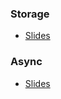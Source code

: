 ### Storage
- [Slides](https://docs.google.com/presentation/d/1o1FWJrl-kgSXeAcFa3TqmKhs1qgRk1EwyOr-yczUq6I/edit?usp=sharing)

### Async
- [Slides](https://docs.google.com/presentation/d/1u2wTpU0hIImfdL7v1URQ5glgf2MyKduS9oYPzWTegM0/edit?usp=sharing)
